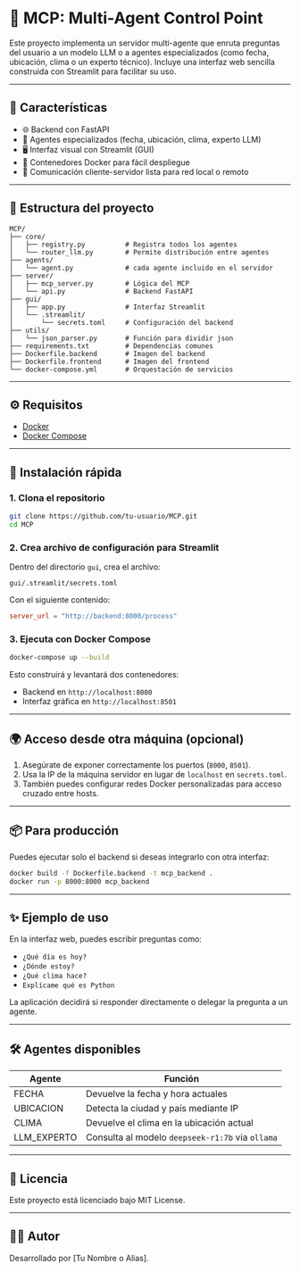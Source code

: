 # 🧠 MCP: Multi-Agent Control Point

Este proyecto implementa un servidor multi-agente que enruta preguntas del usuario a un modelo LLM o a agentes especializados (como fecha, ubicación, clima o un experto técnico). Incluye una interfaz web sencilla construida con Streamlit para facilitar su uso.

---

## 🚀 Características

- 🌐 Backend con FastAPI
- 🧠 Agentes especializados (fecha, ubicación, clima, experto LLM)
- 🖥️ Interfaz visual con Streamlit (GUI)
- 🐳 Contenedores Docker para fácil despliegue
- 🔌 Comunicación cliente-servidor lista para red local o remoto

---

## 📁 Estructura del proyecto

```
MCP/
├── core/
│   ├── registry.py          # Registra todos los agentes
│   └── router_llm.py        # Permite distribución entre agentes
├── agents/
│   └── agent.py             # cada agente incluido en el servidor
├── server/
│   ├── mcp_server.py        # Lógica del MCP
│   └── api.py               # Backend FastAPI
├── gui/
│   ├── app.py               # Interfaz Streamlit
│   └── .streamlit/
│       └── secrets.toml     # Configuración del backend
├── utils/
│   └── json_parser.py       # Función para dividir json
├── requirements.txt         # Dependencias comunes
├── Dockerfile.backend       # Imagen del backend
├── Dockerfile.frontend      # Imagen del frontend
└── docker-compose.yml       # Orquestación de servicios
```

---

## ⚙️ Requisitos

- [Docker](https://www.docker.com/)
- [Docker Compose](https://docs.docker.com/compose/)

---

## 🧪 Instalación rápida

### 1. Clona el repositorio

```bash
git clone https://github.com/tu-usuario/MCP.git
cd MCP
```

### 2. Crea archivo de configuración para Streamlit

Dentro del directorio `gui`, crea el archivo:

```
gui/.streamlit/secrets.toml
```

Con el siguiente contenido:

```toml
server_url = "http://backend:8000/process"
```

### 3. Ejecuta con Docker Compose

```bash
docker-compose up --build
```

Esto construirá y levantará dos contenedores:

- Backend en `http://localhost:8000`
- Interfaz gráfica en `http://localhost:8501`

---

## 🌍 Acceso desde otra máquina (opcional)

1. Asegúrate de exponer correctamente los puertos (`8000`, `8501`).
2. Usa la IP de la máquina servidor en lugar de `localhost` en `secrets.toml`.
3. También puedes configurar redes Docker personalizadas para acceso cruzado entre hosts.

---

## 📦 Para producción

Puedes ejecutar solo el backend si deseas integrarlo con otra interfaz:

```bash
docker build -f Dockerfile.backend -t mcp_backend .
docker run -p 8000:8000 mcp_backend
```

---

## ✨ Ejemplo de uso

En la interfaz web, puedes escribir preguntas como:

- `¿Qué día es hoy?`
- `¿Dónde estoy?`
- `¿Qué clima hace?`
- `Explícame qué es Python`

La aplicación decidirá si responder directamente o delegar la pregunta a un agente.

---

## 🛠️ Agentes disponibles

| Agente       | Función                                 |
|--------------|------------------------------------------|
| FECHA        | Devuelve la fecha y hora actuales        |
| UBICACION    | Detecta la ciudad y país mediante IP     |
| CLIMA        | Devuelve el clima en la ubicación actual |
| LLM_EXPERTO  | Consulta al modelo `deepseek-r1:7b` via `ollama` |

---

## 📄 Licencia

Este proyecto está licenciado bajo MIT License.

---

## 🙋‍♂️ Autor

Desarrollado por [Tu Nombre o Alias].
